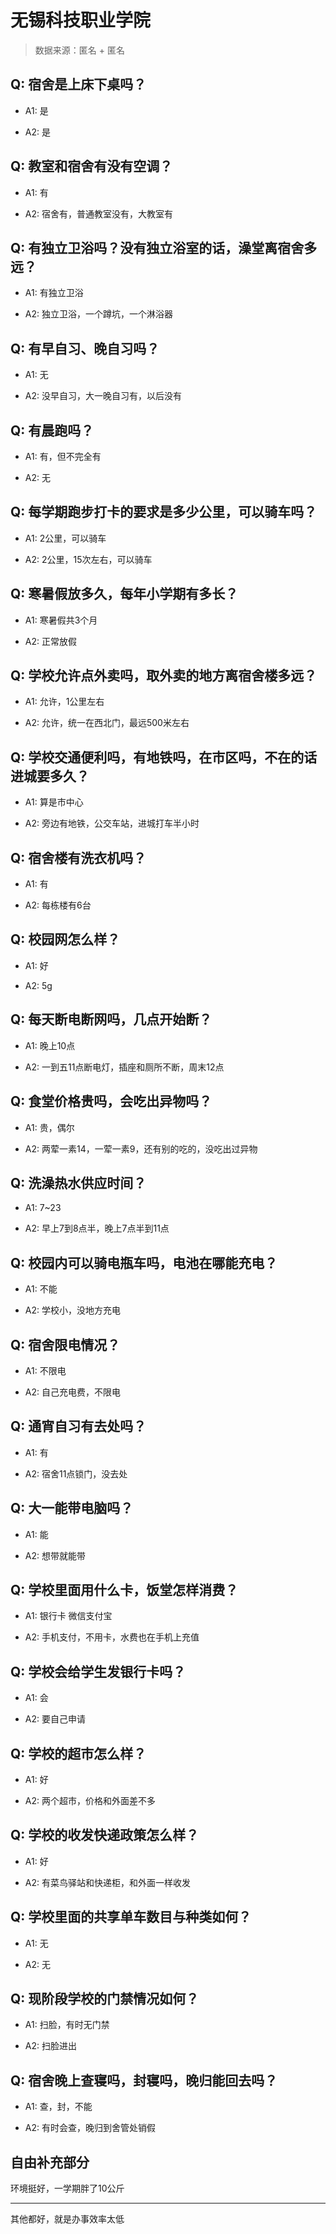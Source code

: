 # 无锡科技职业学院

> 数据来源：匿名 + 匿名

## Q: 宿舍是上床下桌吗？

- A1: 是

- A2: 是

## Q: 教室和宿舍有没有空调？

- A1: 有

- A2: 宿舍有，普通教室没有，大教室有

## Q: 有独立卫浴吗？没有独立浴室的话，澡堂离宿舍多远？

- A1: 有独立卫浴

- A2: 独立卫浴，一个蹲坑，一个淋浴器

## Q: 有早自习、晚自习吗？

- A1: 无

- A2: 没早自习，大一晚自习有，以后没有

## Q: 有晨跑吗？

- A1: 有，但不完全有

- A2: 无

## Q: 每学期跑步打卡的要求是多少公里，可以骑车吗？

- A1: 2公里，可以骑车

- A2: 2公里，15次左右，可以骑车

## Q: 寒暑假放多久，每年小学期有多长？

- A1: 寒暑假共3个月

- A2: 正常放假

## Q: 学校允许点外卖吗，取外卖的地方离宿舍楼多远？

- A1: 允许，1公里左右

- A2: 允许，统一在西北门，最远500米左右

## Q: 学校交通便利吗，有地铁吗，在市区吗，不在的话进城要多久？

- A1: 算是市中心

- A2: 旁边有地铁，公交车站，进城打车半小时

## Q: 宿舍楼有洗衣机吗？

- A1: 有

- A2: 每栋楼有6台

## Q: 校园网怎么样？

- A1: 好

- A2: 5g

## Q: 每天断电断网吗，几点开始断？

- A1: 晚上10点

- A2: 一到五11点断电灯，插座和厕所不断，周末12点

## Q: 食堂价格贵吗，会吃出异物吗？

- A1: 贵，偶尔

- A2: 两荤一素14，一荤一素9，还有别的吃的，没吃出过异物

## Q: 洗澡热水供应时间？

- A1: 7\~23

- A2: 早上7到8点半，晚上7点半到11点

## Q: 校园内可以骑电瓶车吗，电池在哪能充电？

- A1: 不能

- A2: 学校小，没地方充电

## Q: 宿舍限电情况？

- A1: 不限电

- A2: 自己充电费，不限电

## Q: 通宵自习有去处吗？

- A1: 有

- A2: 宿舍11点锁门，没去处

## Q: 大一能带电脑吗？

- A1: 能

- A2: 想带就能带

## Q: 学校里面用什么卡，饭堂怎样消费？

- A1: 银行卡 微信支付宝

- A2: 手机支付，不用卡，水费也在手机上充值

## Q: 学校会给学生发银行卡吗？

- A1: 会

- A2: 要自己申请

## Q: 学校的超市怎么样？

- A1: 好

- A2: 两个超市，价格和外面差不多

## Q: 学校的收发快递政策怎么样？

- A1: 好

- A2: 有菜鸟驿站和快递柜，和外面一样收发

## Q: 学校里面的共享单车数目与种类如何？

- A1: 无

- A2: 无

## Q: 现阶段学校的门禁情况如何？

- A1: 扫脸，有时无门禁

- A2: 扫脸进出

## Q: 宿舍晚上查寝吗，封寝吗，晚归能回去吗？

- A1: 查，封，不能

- A2: 有时会查，晚归到舍管处销假

## 自由补充部分

环境挺好，一学期胖了10公斤

***

其他都好，就是办事效率太低